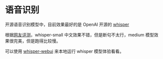# 语音识别

开源语音识别模型中，目前效果最好的是 OpenAI 开源的 [whisper](https://github.com/openai/whisper)

根据[网友评测](https://sspai.com/post/75953)，whisper-small 中文效果不错，但是断句不太行，medium 模型效果很完美，但是跑得比较慢。

可以使用 [whisper-webui](https://gitlab.com/aadnk/whisper-webui/-/tree/main) 来本地运行 whisper 模型体验看看。



